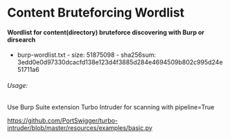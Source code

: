 # Content Bruteforcing Wordlist

#### Wordlist for content(directory) bruteforce discovering with Burp or dirsearch

- burp-wordlist.txt - size: 51875098 - sha256sum: 3edd0e0d97330dcacfd138e123d4f3885d284e4694509b802c995d24e51711a6

###### Usage:

Use Burp Suite extension Turbo Intruder for scanning with pipeline=True

https://github.com/PortSwigger/turbo-intruder/blob/master/resources/examples/basic.py
